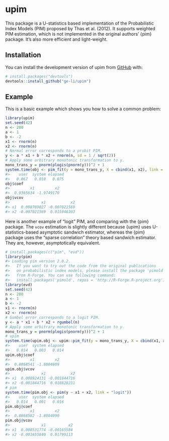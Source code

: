 
<!-- README.md is generated from README.Rmd. Please edit that file -->

# upim

<!-- badges: start -->
<!-- badges: end -->

This package is a U-statistics based implementation of the Probabilistic
Index Models (PIM) proposed by Thas et al. (2012). It supports weighted
PIM estimation, which is not implemented in the original authors’ {pim}
package. It’s also more efficient and light-weight.

## Installation

You can install the development version of upim from
[GitHub](https://github.com/) with:

``` r
# install.packages("devtools")
devtools::install_github("ge-li/upim")
```

## Example

This is a basic example which shows you how to solve a common problem:

``` r
library(upim)
set.seed(42)
n <- 200
a <- 1
b <- -2
x1 <- rnorm(n)
x2 <- rnorm(n)
# Normal error corresponds to a probit PIM. 
y <- a * x1 + b * x2 + rnorm(n, sd = 1 / sqrt(2))
# Apply some arbitrary monotonic transformation to y.
mono_trans_y = pnorm(plogis(pnorm(y)))^2 + 1 
system.time(obj <- pim_fit(y = mono_trans_y, X = cbind(x1, x2), link = "probit"))
#>    user  system elapsed 
#>   0.067   0.010   0.075
obj$coef
#>         x1         x2 
#>  0.9365634 -1.9749170
obj$vcov
#>              x1           x2
#> x1  0.008789027 -0.007021569
#> x2 -0.007021569  0.015946303
```

Here is another example of “logit” PIM, and comparing with the {pim}
package. The `vcov` estimation is slightly different because {upim} uses
U-statistics-based asymptotic sandwich estimator, whereas the {pim}
package uses the “sparse correlation” theory based sandwich estimator.
They are, however, asymptotically equivalent.

``` r
# install.packages(c("pim", "evd"))
library(pim)
#> Loading pim version 2.0.2.
#>   If you want to try out the code from the original publications
#>   on probabilistic index models, please install the package 'pimold'
#>   from R-Forge. You can use following command:
#>   install.packages('pimold', repos = 'http://R-Forge.R-project.org')
library(evd)
set.seed(42)
n <- 200
a <- 1
b <- -2
x1 <- rnorm(n)
x2 <- rnorm(n)
# Gumbel error corresponds to a logit PIM. 
y <- a * x1 + b * x2 + rgumbel(n)
# Apply some arbitrary monotonic transformation to y.
mono_trans_y = pnorm(plogis(pnorm(y)))^2 + 1 
# upim 
system.time(upim.obj <- upim::pim_fit(y = mono_trans_y, X = cbind(x1, x2), link = "logit"))
#>    user  system elapsed 
#>   0.014   0.003   0.014
upim.obj$coef
#>         x1         x2 
#>  0.8868541 -1.8004009
upim.obj$vcov
#>              x1           x2
#> x1  0.008924131 -0.001844716
#> x2 -0.001844716  0.018828231
# pim 
system.time(pim.obj <- pim(y ~ x1 + x2, link = "logit"))
#>    user  system elapsed 
#>   0.014   0.001   0.016
pim.obj@coef
#>         x1         x2 
#>  0.8868582 -1.8004090
pim.obj@vcov
#>              x1          x2
#> x1  0.008531774 -0.00165584
#> x2 -0.001655840  0.01799113
```
